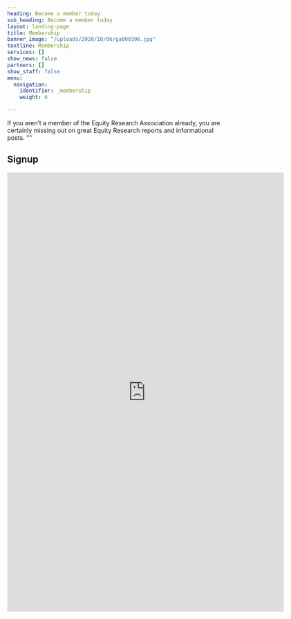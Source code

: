 ```yaml
---
heading: Become a member today
sub_heading: Become a member today
layout: landing-page
title: Membership
banner_image: "/uploads/2020/10/06/ga000396.jpg"
textline: Membership
services: []
show_news: false
partners: []
show_staff: false
menu:
  navigation:
    identifier: _membership
    weight: 6

---
```

If you aren’t a member of the Equity Research Association already, you are certainly missing out on great Equity Research reports and informational posts. ""

## Signup

<iframe src="https://docs.google.com/forms/d/e/1FAIpQLSeFUb4IPuhbuXBjVmv6RDhKLu7XbWIpr_9ITLTuWMLrEZVoFg/viewform?embedded=true" width="640" height="1015" frameborder="0" marginheight="0" marginwidth="0">Loading…</iframe>
